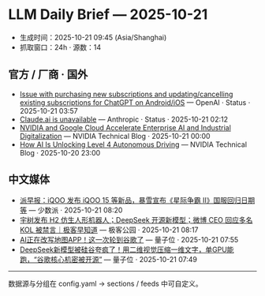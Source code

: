 # LLM Daily Brief — 2025-10-21

- 生成时间：2025-10-21 09:45 (Asia/Shanghai)
- 抓取窗口：24h · 源数：14


## 官方 / 厂商 · 国外

- [Issue with purchasing new subscriptions and updating/cancelling existing subscriptions for ChatGPT on Android/iOS](https://status.openai.com//incidents/01K8154RY7GA4J1TGP71N3EYXT) — OpenAI · Status · 2025-10-21 03:57
- [Claude.ai is unavailable](https://status.claude.com/incidents/kfs1w8vywj9d) — Anthropic · Status · 2025-10-21 02:12
- [NVIDIA and Google Cloud Accelerate Enterprise AI and Industrial Digitalization](https://blogs.nvidia.com/blog/nvidia-google-cloud-enterprise-ai-industrial-digitalization/) — NVIDIA Technical Blog · 2025-10-21 00:00
- [How AI Is Unlocking Level 4 Autonomous Driving](https://blogs.nvidia.com/blog/level-4-autonomous-driving-ai/) — NVIDIA Technical Blog · 2025-10-20 23:00


## 中文媒体

- [派早报：iQOO 发布 iQOO 15 等新品，暴雪宣布《星际争霸 Ⅱ》国服回归日期等](https://sspai.com/post/103232) — 少数派 · 2025-10-21 08:20
- [宇树发布 H2 仿生人形机器人；DeepSeek 开源新模型；微博 CEO 回应多名 KOL 被禁言｜极客早知道](http://www.geekpark.net/news/355174) — 极客公园 · 2025-10-21 08:17
- [AI正在改写地图APP！这一次轮到谷歌了](https://www.qbitai.com/2025/10/343898.html) — 量子位 · 2025-10-21 07:55
- [DeepSeek新模型被硅谷夸疯了！用二维视觉压缩一维文字，单GPU能跑，“谷歌核心机密被开源”](https://www.qbitai.com/2025/10/343810.html) — 量子位 · 2025-10-21 07:49

---
数据源与分组在 config.yaml → sections / feeds 中可自定义。